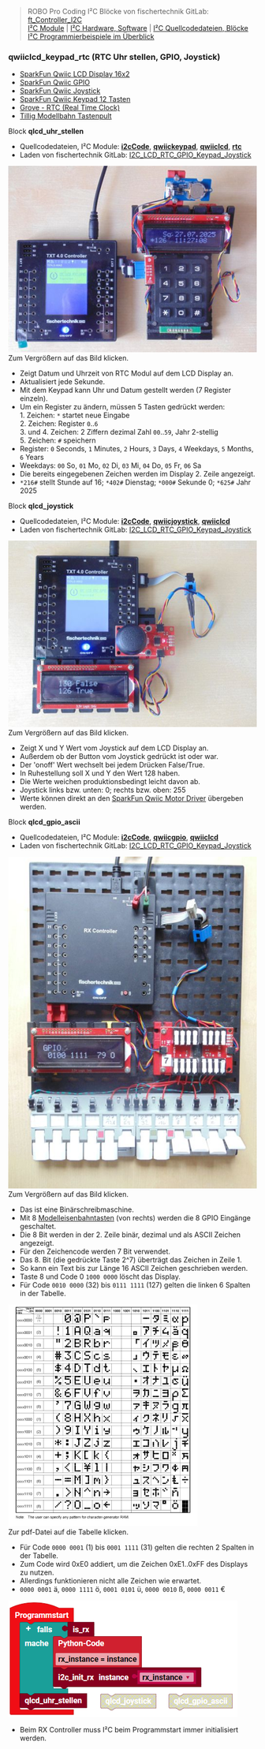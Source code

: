 
> ROBO Pro Coding I²C Blöcke von fischertechnik GitLab: [ft_Controller_I2C](https://git.fischertechnik-cloud.com/i2c/ft_Controller_I2C)\
> [I²C Module](https://elssner.github.io/ft-Controller-I2C/#tabelle-1) |
[I²C Hardware, Software](https://elssner.github.io/ft-Controller-I2C/#ic) |
[I²C Quellcodedateien, Blöcke](https://elssner.github.io/ft-Controller-I2C/#beschreibung-der-quellcodedateien-alphabetisch-geordnet)\
[I²C Programmierbeispiele im Überblick](../examples)


### qwiiclcd_keypad_rtc (RTC Uhr stellen, GPIO, Joystick)

* [SparkFun Qwiic LCD Display 16x2](https://www.sparkfun.com/products/16397)
* [SparkFun Qwiic GPIO](https://www.sparkfun.com/products/17047)
* [SparkFun Qwiic Joystick](https://www.sparkfun.com/products/15168)
* [SparkFun Qwiic Keypad 12 Tasten](https://www.sparkfun.com/products/15290)
* [Grove - RTC (Real Time Clock)](https://wiki.seeedstudio.com/Grove_High_Precision_RTC)
* [Tillig Modellbahn Tastenpult](https://www.tillig.com/Produkte/produktinfo-08211.html)


<a name="qlcd_uhr_stellen"></a>
Block **qlcd_uhr_stellen**
* Quellcodedateien, I²C Module: **[i2cCode](../#i2ccodepy)**, **[qwiickeypad](../#qwiickeypadpy)**, **[qwiiclcd](../#qwiiclcdpy)**, **[rtc](../#rtcpy)**
* Laden von fischertechnik GitLab: [I2C_LCD_RTC_GPIO_Keypad_Joystick](https://git.fischertechnik-cloud.com/i2c/I2C_LCD_RTC_GPIO_Keypad_Joystick)

[![](DSC00526_512.JPG)](DSC00526.JPG)\
Zum Vergrößern auf das Bild klicken.

* Zeigt Datum und Uhrzeit von RTC Modul auf dem LCD Display an.
* Aktualisiert jede Sekunde.
* Mit dem Keypad kann Uhr und Datum gestellt werden (7 Register einzeln).
* Um ein Register zu ändern, müssen 5 Tasten gedrückt werden:\
1\. Zeichen: `*` startet neue Eingabe\
2\. Zeichen: Register `0`..`6`\
3\. und 4. Zeichen: 2 Ziffern dezimal Zahl `00`..`59`, Jahr 2-stellig\
5\. Zeichen: `#` speichern
* Register: `0` Seconds, `1` Minutes, `2` Hours, `3` Days, `4` Weekdays, `5` Months, `6` Years
* Weekdays: `00` So, `01` Mo, `02` Di, `03` Mi, `04` Do, `05` Fr, `06` Sa
* Die bereits eingegebenen Zeichen werden im Display 2. Zeile angezeigt.
* `*216#` stellt Stunde auf 16; `*402#` Dienstag; `*000#` Sekunde 0; `*625#` Jahr 2025


Block **qlcd_joystick**
* Quellcodedateien, I²C Module: **[i2cCode](../#i2ccodepy)**, **[qwiicjoystick](../#qwiicjoystickpy)**, **[qwiiclcd](../#qwiiclcdpy)**
* Laden von fischertechnik GitLab: [I2C_LCD_RTC_GPIO_Keypad_Joystick](https://git.fischertechnik-cloud.com/i2c/I2C_LCD_RTC_GPIO_Keypad_Joystick)

[![](DSC00529_512.JPG)](DSC00529.JPG)\
Zum Vergrößern auf das Bild klicken.

* Zeigt X und Y Wert vom Joystick auf dem LCD Display an.
* Außerdem ob der Button vom Joystick gedrückt ist oder war.
* Der 'onoff' Wert wechselt bei jedem Drücken False/True.
* In Ruhestellung soll X und Y den Wert 128 haben.
* Die Werte weichen produktionsbedingt leicht davon ab.
* Joystick links bzw. unten: 0; rechts bzw. oben: 255
* Werte können direkt an den [SparkFun Qwiic Motor Driver](https://www.sparkfun.com/products/15451) übergeben werden.

<a name="qlcd_gpio_ascii"></a>
Block **qlcd_gpio_ascii**
* Quellcodedateien, I²C Module: **[i2cCode](../#i2ccodepy)**, **[qwiicgpio](../#qwiicgpiopy)**, **[qwiiclcd](../#qwiiclcdpy)**
* Laden von fischertechnik GitLab: [I2C_LCD_RTC_GPIO_Keypad_Joystick](https://git.fischertechnik-cloud.com/i2c/I2C_LCD_RTC_GPIO_Keypad_Joystick)

[![](DSC00534_512.JPG)](DSC00534.JPG)\
Zum Vergrößern auf das Bild klicken.

* Das ist eine Binärschreibmaschine.
* Mit 8 [Modelleisenbahntasten](https://www.tillig.com/Produkte/produktinfo-08211.html) (von rechts) werden die 8 GPIO Eingänge geschaltet.
* Die 8 Bit werden in der 2. Zeile binär, dezimal und als ASCII Zeichen angezeigt.
* Für den Zeichencode werden 7 Bit verwendet.
* Das 8. Bit (die gedrückte Taste 2^7) überträgt das Zeichen in Zeile 1.
* So kann ein Text bis zur Länge 16 ASCII Zeichen geschrieben werden.
* Taste 8 und Code 0 `1000 0000` löscht das Display.
* Für Code `0010 0000` (32) bis `0111 1111` (127) gelten die linken 6 Spalten in der Tabelle.

[![](zeichensatz_384_450.png)](zeichensatz.pdf)\
Zur pdf-Datei auf die Tabelle klicken.

* Für Code `0000 0001` (1) bis `0001 1111` (31) gelten die rechten 2 Spalten in der Tabelle.
* Zum Code wird 0xE0 addiert, um die Zeichen 0xE1..0xFF des Displays zu nutzen.
* Allerdings funktionieren nicht alle Zeichen wie erwartet.
* `0000 0001` ä, `0000 1111` ö, `0001 0101` ü, `0000 0010` ß, `0000 0011` €

![](qwiiclcd_keypad_rtc.png)

* Beim RX Controller muss I²C beim Programmstart immer initialisiert werden.
